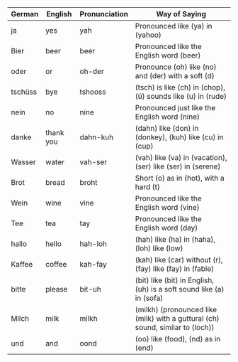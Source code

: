 | German  | English      | Pronunciation | Way of Saying                                         |
|---------|--------------|---------------|-------------------------------------------------------|
| ja      | yes          | yah           | Pronounced like (ya) in (yahoo)                      |
| Bier    | beer         | beer          | Pronounced like the English word (beer)              |
| oder    | or           | oh-der        | Pronounce (oh) like (no) and (der) with a soft (d)   |
| tschüss | bye          | tshooss       | (tsch) is like (ch) in (chop), (ü) sounds like (u) in (rude) |
| nein    | no           | nine          | Pronounced just like the English word (nine)         |
| danke   | thank you    | dahn-kuh      | (dahn) like (don) in (donkey), (kuh) like (cu) in (cup) |
| Wasser  | water        | vah-ser       | (vah) like (va) in (vacation), (ser) like (ser) in (serene) |
| Brot    | bread        | broht         | Short (o) as in (hot), with a hard (t)               |
| Wein    | wine         | vine          | Pronounced like the English word (vine)              |
| Tee     | tea          | tay           | Pronounced like the English word (day)               |
| hallo   | hello        | hah-loh       | (hah) like (ha) in (haha), (loh) like (low)         |
| Kaffee  | coffee       | kah-fay       | (kah) like (car) without (r), (fay) like (fay) in (fable) |
| bitte   | please       | bit-uh        | (bit) like (bit) in English, (uh) is a soft sound like (a) in (sofa) |
| Milch   | milk         | milkh         | (milkh) (pronounced like (milk) with a guttural (ch) sound, similar to (loch)) |
| und     | and          | oond          | (oo) like (food), (nd) as in (end)                   |
